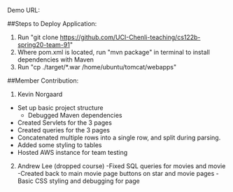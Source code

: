 Demo URL:

##Steps to Deploy Application:
1. Run "git clone https://github.com/UCI-Chenli-teaching/cs122b-spring20-team-91"
3. Where pom.xml is located, run "mvn package" in terminal to install dependencies with Maven
3. Run "cp ./target/*.war /home/ubuntu/tomcat/webapps"

##Member Contribution:
1. Kevin Norgaard
- Set up basic project structure
  - Debugged Maven dependencies
- Created Servlets for the 3 pages
- Created queries for the 3 pages
- Concatenated multiple rows into a single row, and split during parsing.
- Added some styling to tables
- Hosted AWS instance for team testing

2. Andrew Lee (dropped course)
-Fixed SQL queries for movies and movie
-Created back to main movie page buttons on star and movie pages
-Basic CSS styling and debugging for page